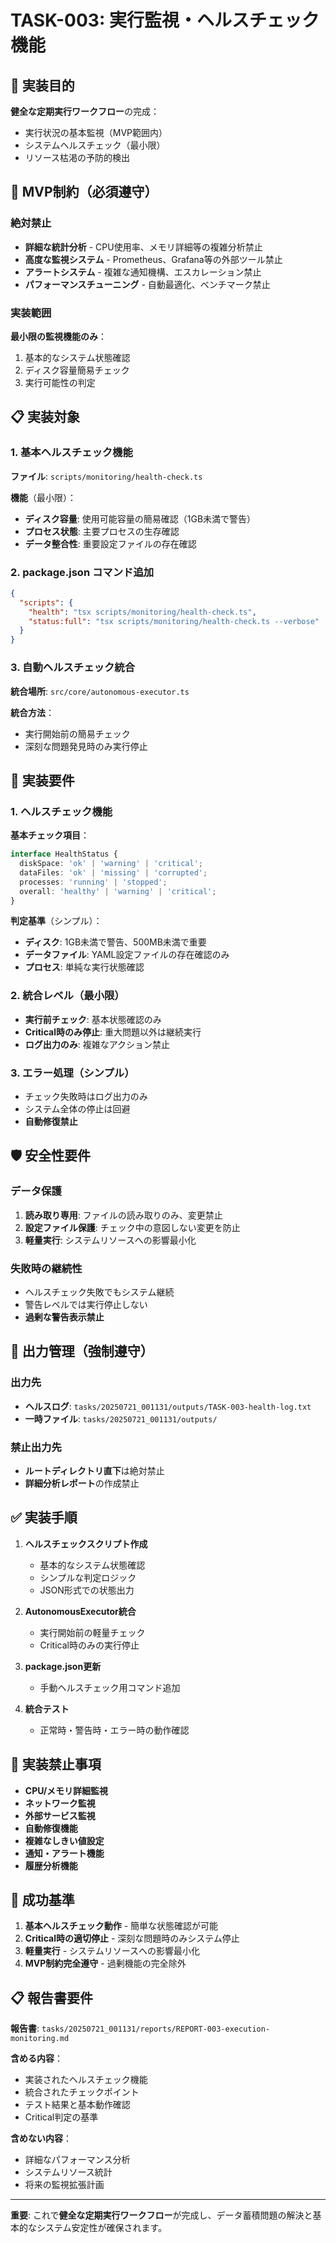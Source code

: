 # TASK-003: 実行監視・ヘルスチェック機能

## 🎯 実装目的

**健全な定期実行ワークフロー**の完成：
- 実行状況の基本監視（MVP範囲内）
- システムヘルスチェック（最小限）
- リソース枯渇の予防的検出

## 🚨 MVP制約（必須遵守）

### 絶対禁止
- **詳細な統計分析** - CPU使用率、メモリ詳細等の複雑分析禁止
- **高度な監視システム** - Prometheus、Grafana等の外部ツール禁止
- **アラートシステム** - 複雑な通知機構、エスカレーション禁止
- **パフォーマンスチューニング** - 自動最適化、ベンチマーク禁止

### 実装範囲
**最小限の監視機能のみ**：
1. 基本的なシステム状態確認
2. ディスク容量簡易チェック
3. 実行可能性の判定

## 📋 実装対象

### 1. 基本ヘルスチェック機能
**ファイル**: `scripts/monitoring/health-check.ts`

**機能**（最小限）：
- **ディスク容量**: 使用可能容量の簡易確認（1GB未満で警告）
- **プロセス状態**: 主要プロセスの生存確認
- **データ整合性**: 重要設定ファイルの存在確認

### 2. package.json コマンド追加
```json
{
  "scripts": {
    "health": "tsx scripts/monitoring/health-check.ts",
    "status:full": "tsx scripts/monitoring/health-check.ts --verbose"
  }
}
```

### 3. 自動ヘルスチェック統合
**統合場所**: `src/core/autonomous-executor.ts`

**統合方法**：
- 実行開始前の簡易チェック
- 深刻な問題発見時のみ実行停止

## 🔧 実装要件

### 1. ヘルスチェック機能
**基本チェック項目**：
```typescript
interface HealthStatus {
  diskSpace: 'ok' | 'warning' | 'critical';
  dataFiles: 'ok' | 'missing' | 'corrupted';
  processes: 'running' | 'stopped';
  overall: 'healthy' | 'warning' | 'critical';
}
```

**判定基準**（シンプル）：
- **ディスク**: 1GB未満で警告、500MB未満で重要
- **データファイル**: YAML設定ファイルの存在確認のみ
- **プロセス**: 単純な実行状態確認

### 2. 統合レベル（最小限）
- **実行前チェック**: 基本状態確認のみ
- **Critical時のみ停止**: 重大問題以外は継続実行
- **ログ出力のみ**: 複雑なアクション禁止

### 3. エラー処理（シンプル）
- チェック失敗時はログ出力のみ
- システム全体の停止は回避
- **自動修復禁止**

## 🛡️ 安全性要件

### データ保護
1. **読み取り専用**: ファイルの読み取りのみ、変更禁止
2. **設定ファイル保護**: チェック中の意図しない変更を防止
3. **軽量実行**: システムリソースへの影響最小化

### 失敗時の継続性
- ヘルスチェック失敗でもシステム継続
- 警告レベルでは実行停止しない
- **過剰な警告表示禁止**

## 📂 出力管理（強制遵守）

### 出力先
- **ヘルスログ**: `tasks/20250721_001131/outputs/TASK-003-health-log.txt`
- **一時ファイル**: `tasks/20250721_001131/outputs/`

### 禁止出力先
- **ルートディレクトリ直下**は絶対禁止
- **詳細分析レポート**の作成禁止

## ✅ 実装手順

1. **ヘルスチェックスクリプト作成**
   - 基本的なシステム状態確認
   - シンプルな判定ロジック
   - JSON形式での状態出力

2. **AutonomousExecutor統合**
   - 実行開始前の軽量チェック
   - Critical時のみの実行停止

3. **package.json更新**
   - 手動ヘルスチェック用コマンド追加

4. **統合テスト**
   - 正常時・警告時・エラー時の動作確認

## 🚫 実装禁止事項

- **CPU/メモリ詳細監視**
- **ネットワーク監視**
- **外部サービス監視**
- **自動修復機能**
- **複雑なしきい値設定**
- **通知・アラート機能**
- **履歴分析機能**

## 🎯 成功基準

1. **基本ヘルスチェック動作** - 簡単な状態確認が可能
2. **Critical時の適切停止** - 深刻な問題時のみシステム停止
3. **軽量実行** - システムリソースへの影響最小化
4. **MVP制約完全遵守** - 過剰機能の完全除外

## 📋 報告書要件

**報告書**: `tasks/20250721_001131/reports/REPORT-003-execution-monitoring.md`

**含める内容**：
- 実装されたヘルスチェック機能
- 統合されたチェックポイント
- テスト結果と基本動作確認
- Critical判定の基準

**含めない内容**：
- 詳細なパフォーマンス分析
- システムリソース統計
- 将来の監視拡張計画

---

**重要**: これで**健全な定期実行ワークフロー**が完成し、データ蓄積問題の解決と基本的なシステム安定性が確保されます。